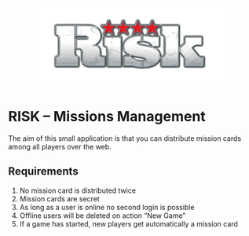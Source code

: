 <p align="center">
  <img src="./docs/risk_logo.png" alt="risk logo" height="165">
</p>

# RISK – Missions Management

The aim of this small application is that you can distribute mission cards among all players over the web.

## Requirements

1. No mission card is distributed twice
2. Mission cards are secret
3. As long as a user is online no second login is possible
4. Offline users will be deleted on action “New Game”
5. If a game has started, new players get automatically a mission card
